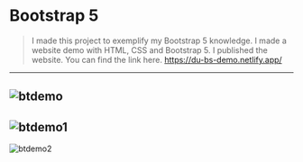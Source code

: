 # Bootstrap 5
> I made this project to exemplify my Bootstrap 5 knowledge. I made a website demo with HTML, CSS and Bootstrap 5. I published the website. You can find the link here.
https://du-bs-demo.netlify.app/
---
![btdemo](https://user-images.githubusercontent.com/120499369/214396283-e97adb77-8dbe-4c95-aa36-7d46e0b91d36.jpg)
---
![btdemo1](https://user-images.githubusercontent.com/120499369/214396300-2eab488e-9586-46de-bd1c-f4bc3c41fc31.jpg)
---
![btdemo2](https://user-images.githubusercontent.com/120499369/214396310-90fd7ce7-330e-4079-ae33-88d42c35aee3.jpg)
